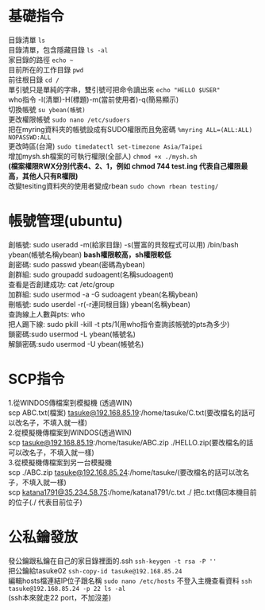 **基礎指令**
==
目錄清單 ```ls```  
目錄清單，包含隱藏目錄 ```ls -al```  
家目錄的路徑 ```echo ~```   
目前所在的工作目錄 ```pwd```   
前往根目錄 ```cd /```   
單引號只是單純的字串，雙引號可把命令讀出來 ```echo "HELLO $USER"```   
who指令 -l(清單)-H(標題)-m(當前使用者)-q(簡易顯示)   
切換帳號 ```su ybean(帳號)```   
更改權限帳號 ```sudo nano /etc/sudoers```  
把在myring資料夾的帳號設成有SUDO權限而且免密碼 ```%myring ALL=(ALL:ALL) NOPASSWD:ALL```   
更改時區(台灣) ```sudo timedatectl set-timezone Asia/Taipei```   
增加mysh.sh檔案的可執行權限(全部人) ```chmod +x ./mysh.sh```  
**(檔案權限RWX分別代表4、2、1，例如 chmod 744 test.ing 代表自己權限最高，其他人只有R權限)**   
改變tesiting資料夾的使用者變成rbean ```sudo chown rbean testing/```  


**帳號管理(ubuntu)**
==
創帳號: sudo useradd -m(給家目錄) -s(豐富的貝殼程式可以用) /bin/bash ybean(帳號名稱ybean) **bash權限較高，sh權限較低**  
創密碼: sudo passwd ybean(密碼為ybean)  
創群組: sudo groupadd sudoagent(名稱sudoagent)  
查看是否創建成功: cat /etc/group  
加群組: sudo usermod -a -G sudoagent ybean(名稱ybean)  
刪帳號: sudo userdel -r(-r連同根目錄) ybean(名稱ybean)  
查詢線上人數與pts: who  
把人踢下線: sudo pkill -kill -t  pts/1(用who指令查詢該帳號的pts為多少)  
鎖密碼:sudo usermod -L ybean(帳號名)  
解鎖密碼:sudo usermod -U ybean(帳號名)  

**SCP指令**
==
1.從WINDOS傳檔案到模擬機 (透過WIN)  
scp ABC.txt(檔案) tasuke@192.168.85.19:/home/tasuke/C.txt(要改檔名的話可以改名子，不填入就一樣)  
2.從模擬機傳檔案到WINDOS(透過WIN)  
scp tasuke@192.168.85.19:/home/tasuke/ABC.zip ./HELLO.zip(要改檔名的話可以改名子，不填入就一樣)  
3.從模擬機傳檔案到另一台模擬機  
scp ./ABC.zip tasuke@192.168.85.24:/home/tasuke/(要改檔名的話可以改名子，不填入就一樣)  
scp katana1791@35.234.58.75:/home/katana1791/c.txt ./ 把c.txt傳回本機目前的位子(./ 代表目前位子)    

**公私鑰發放**
==
發公鑰跟私鑰在自己的家目錄裡面的.ssh ```ssh-keygen -t rsa -P ''```   
把公鑰給tasuke02 ```ssh-copy-id tasuke@192.168.85.24```  
編輯hosts檔連結IP位子跟名稱  ```sudo nano /etc/hosts```
不登入主機查看資料 ```ssh tasuke@192.168.85.24 -p 22 ls -al```   
(ssh本來就走22 port，不加沒差)






